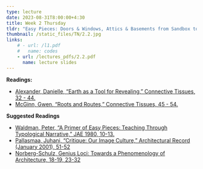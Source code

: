 ```yaml
---
type: lecture
date: 2023-08-31T8:00:00+4:30
title: Week 2 Thursday
tldr: "Easy Pieces: Doors & Windows, Attics & Basements from Sandbox to the Tidal Shore."
thumbnail: /static_files/TN/2.2.jpg
links: 
    # - url: /l1.pdf
    #   name: codes
    - url: /lectures_pdfs/2.2.pdf
      name: lecture slides
---
```

**Readings:**
- [Alexander, Danielle, “Earth as a Tool for Revealing,” Connective Tissues, 32 - 44.](/readings_pdfs/week2/TH/r1.pdf)
- [McGinn, Gwen, “Roots and Routes,” Connective Tissues, 45 - 54.](/readings_pdfs/week2/TH/r2.pdf)

**Suggested Readings**
- [Waldman, Peter, “A Primer of Easy Pieces: Teaching Through Typological Narrative,” JAE 1980, 10-13.](/readings_pdfs/week2/TH/r3.pdf)
- [Pallasmaa, Juhani, “Critique: Our Image Culture,” Architectural Record (January 2001), 51-52](/readings_pdfs/week2/TH/r4.pdf)
- [Norberg-Schulz, Genius Loci: Towards a Phenomenology of Architecture, 18-19, 23-32](/readings_pdfs/week2/TH/r4.pdf)


